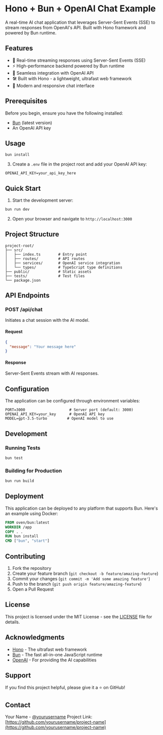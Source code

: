 # Hono + Bun + OpenAI Chat Example

A real-time AI chat application that leverages Server-Sent Events (SSE) to stream responses from OpenAI's API. Built with Hono framework and powered by Bun runtime.

## Features

- 🚀 Real-time streaming responses using Server-Sent Events (SSE)
- ⚡️ High-performance backend powered by Bun runtime
- 🔄 Seamless integration with OpenAI API
- 🛠️ Built with Hono - a lightweight, ultrafast web framework
- 📱 Modern and responsive chat interface

## Prerequisites

Before you begin, ensure you have the following installed:
- [Bun](https://bun.sh) (latest version)
- An OpenAI API key

## Usage

```bash
bun install
```

3. Create a `.env` file in the project root and add your OpenAI API key:
```env
OPENAI_API_KEY=your_api_key_here
```

## Quick Start

1. Start the development server:
```bash
bun run dev
```

2. Open your browser and navigate to `http://localhost:3000`

## Project Structure

```
project-root/
├── src/
│   ├── index.ts        # Entry point
│   ├── routes/         # API routes
│   ├── services/       # OpenAI service integration
│   └── types/          # TypeScript type definitions
├── public/             # Static assets
├── tests/              # Test files
└── package.json
```

## API Endpoints

### POST /api/chat
Initiates a chat session with the AI model.

#### Request
```json
{
  "message": "Your message here"
}
```

#### Response
Server-Sent Events stream with AI responses.

## Configuration

The application can be configured through environment variables:

```env
PORT=3000                    # Server port (default: 3000)
OPENAI_API_KEY=your_key      # OpenAI API key
MODEL=gpt-3.5-turbo         # OpenAI model to use
```

## Development

### Running Tests
```bash
bun test
```

### Building for Production
```bash
bun run build
```

## Deployment

This application can be deployed to any platform that supports Bun. Here's an example using Docker:

```dockerfile
FROM oven/bun:latest
WORKDIR /app
COPY . .
RUN bun install
CMD ["bun", "start"]
```

## Contributing

1. Fork the repository
2. Create your feature branch (`git checkout -b feature/amazing-feature`)
3. Commit your changes (`git commit -m 'Add some amazing feature'`)
4. Push to the branch (`git push origin feature/amazing-feature`)
5. Open a Pull Request

## License

This project is licensed under the MIT License - see the [LICENSE](LICENSE) file for details.

## Acknowledgments

- [Hono](https://hono.dev) - The ultrafast web framework
- [Bun](https://bun.sh) - The fast all-in-one JavaScript runtime
- [OpenAI](https://openai.com) - For providing the AI capabilities

## Support

If you find this project helpful, please give it a ⭐️ on GitHub!

## Contact

Your Name - [@yourusername](https://twitter.com/yourusername)
Project Link: [https://github.com/yourusername/project-name](https://github.com/yourusername/project-name)
